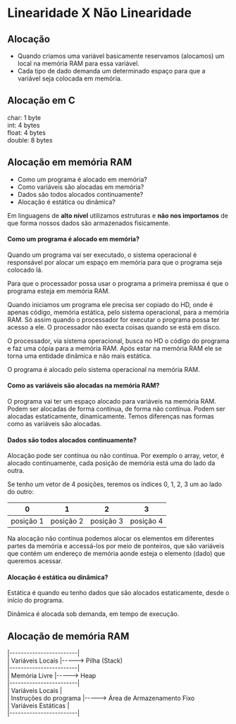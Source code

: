 # Linearidade X Não Linearidade

## Alocação

- Quando criamos uma variável basicamente reservamos (alocamos) um local na memória RAM para essa variável.
- Cada tipo de dado demanda um determinado espaço para que a variável seja colocada em memória.

## Alocação em C

char: 1 byte  
int: 4 bytes  
float: 4 bytes  
double: 8 bytes  

## Alocação em memória RAM

- Como um programa é alocado em memória?
- Como variáveis são alocadas em memória?
- Dados são todos alocados continuamente?
- Alocação é estática ou dinâmica?

Em linguagens de **alto nível** utilizamos estruturas e **não nos importamos** de que forma nossos dados são armazenados fisicamente.

#### Como um programa é alocado em memória?

Quando um programa vai ser executado, o sistema operacional é responsável por alocar um espaço em memória para que o programa seja colocado lá.

Para que o processador possa usar o programa a primeira premissa é que o programa esteja em memória RAM.

Quando iniciamos um programa ele precisa ser copiado do HD, onde é apenas código, memória estática, pelo sistema operacional, para a memória RAM. Só assim quando o processador for executar o programa possa ter acesso a ele. O processador não execta coisas quando se está em disco.

O processador, via sistema operacional, busca no HD o código do programa e faz uma
cópia para a memória RAM. Após estar na memória RAM ele se torna uma entidade dinâmica e não mais estática.

O programa é alocado pelo sistema operacional na memória RAM.

#### Como as variáveis são alocadas na memória RAM?

O programa vai ter um espaço alocado para variáveis na memória RAM. Podem ser alocadas de forma contínua, de forma não contínua. Podem ser alocadas estaticamente, dinamicamente. Temos diferenças nas formas como as variáveis são alocadas.

#### Dados são todos alocados continuamente?

Alocação pode ser contínua ou não contínua. Por exemplo o array, vetor, é alocado continuamente, cada posição de memória está uma do lado da outra.

Se tenho um vetor de 4 posições, teremos os índices 0, 1, 2, 3 um ao lado do outro:

| 0 | 1 | 2 | 3 |
|---|---|---|---|
| posição 1 | posição 2 | posição 3 | posição 4 |

Na alocação não contínua podemos alocar os elementos em diferentes partes da memória e accessá-los por meio de ponteiros, que são variáveis que contém um endereço de memória aonde esteja o elemento (dado) que queremos acessar.

#### Alocação é estática ou dinâmica?

Estática é quando eu tenho dados que são alocados estaticamente, desde o início do programa.

Dinâmica é alocada sob demanda, em tempo de execução.

## Alocação de memória RAM

|------------------------|  
| Variáveis Locais       |-----> Pilha (Stack)  
|------------------------|  
| Memória Livre          |-----> Heap  
|------------------------|  
| Variáveis Locais       |  
| Instruções do programa |-----> Área de Armazenamento Fixo  
| Variáveis Estáticas    |  
|------------------------|  
